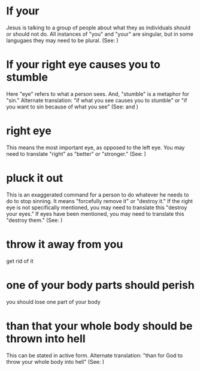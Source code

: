 
# If your
Jesus is talking to a group of people about what they as individuals should or should not do. All instances of "you" and "your" are singular, but in some langugaes they may need to be plural. (See: )

# If your right eye causes you to stumble
Here "eye" refers to what a person sees. And, "stumble" is a metaphor for "sin." Alternate translation: "if what you see causes you to stumble" or "if you want to sin because of what you see" (See:  and )

# right eye
This means the most important eye, as opposed to the left eye. You may need to translate "right" as "better" or "stronger." (See: )

# pluck it out
This is an exaggerated command for a person to do whatever he needs to do to stop sinning. It means "forcefully remove it" or "destroy it." If the right eye is not specifically mentioned, you may need to translate this "destroy your eyes." If eyes have been mentioned, you may need to translate this "destroy them." (See: )

# throw it away from you
get rid of it

# one of your body parts should perish
you should lose one part of your body

# than that your whole body should be thrown into hell
This can be stated in active form. Alternate translation: "than for God to throw your whole body into hell" (See: )